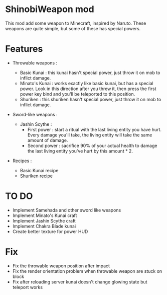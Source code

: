 # ShinobiWeapon mod
This mod add some weapon to Minecraft, inspired by Naruto. These weapons are quite simple, but some of these has special powers.

# Features

- Throwable weapons :
    - Basic Kunai : this kunai hasn't special power, just throw it on mob to inflict damage.
    - Minato's Kunai : works exactly like basic kunai, but has a special power. Look in this direction after you threw it, then press the first power key bind and you'll be teleported to this position.
    - Shuriken : this shuriken hasn't special power, just throw it on mob to inflict damage.


- Sword-like weapons :
    - Jashin Scythe :
        - First power : start a ritual with the last living entity you have hurt. Every damage you'll take, the living entity will take the same amount of damage. 
      - Second power : sacrifice 90% of your actual health to damage the last living entity you've hurt by this amount * 2.
	

- Recipes :
    - Basic Kunai recipe
    - Shuriken recipe

# TO DO

- Implement Samehada and other sword like weapons
- Implement Minato's Kunai craft
- Implement Jashin Scythe craft
- Implement Chakra Blade kunai
- Create better texture for power HUD

# Fix

- Fix the throwable weapon position after impact
- Fix the render orientation problem when throwable weapon are stuck on block
- Fix after reloading server kunai doesn't change glowing state but teleport works